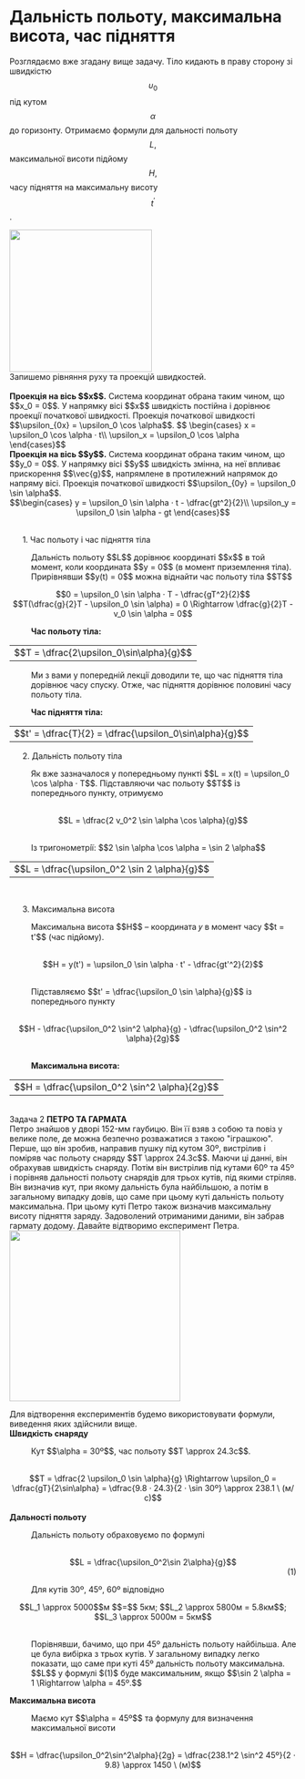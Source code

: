 # Дальнiсть польоту, максимальна висота, час пiдняття

Розглядаємо вже згадану вище задачу. Тiло кидають в праву сторону зi швидкiстю $$\upsilon_0$$ пiд кутом $$\alpha$$ до горизонту. Отримаємо формули для дальностi польоту $$L,$$ максимальної висоти пiдйому $$H,$$ часу пiдняття на максимальну висоту $$t^\prime$$.

<img class="image" width="250"  src="https://rawgit.com/chudaol/ed-era-book-physics/master/images/chapter_3/5.png" />
<br>
Запишемо рiвняння руху та проекцiй швидкостей.
<br>
<br>
<b>Проекцiя на вiсь $$x$$.</b> Система координат обрана таким чином, що $$x_0 = 0$$. У напрямку вiсi $$x$$ швидкiсть постiйна i дорiвнює проекцiї початкової швидкостi. Проекцiя
початкової швидкостi $$\upsilon_{0x} = \upsilon_0 \cos \alpha$$.
$$
\begin{cases}
x = \upsilon_0 \cos \alpha · t\\
\upsilon_x = \upsilon_0 \cos \alpha
\end{cases}$$
<br>
<b>Проекцiя на вiсь $$y$$.</b> Система координат обрана таким чином, що $$y_0 = 0$$. У напрямку вiсi $$y$$ швидкiсть змiнна, на неї впливає прискорення $$\vec{g}$$, напрямлене в протилежний напрямок до напряму вiсi. Проекцiя початкової швидкостi $$\upsilon_{0y} = \upsilon_0 \sin \alpha$$.
<br>
<div align="center">$$\begin{cases}
y = \upsilon_0 \sin \alpha · t - \dfrac{gt^2}{2}\\
\upsilon_y = \upsilon_0 \sin \alpha - gt
\end{cases}$$</div>
<br>
<p style="margin-left:0.6cm;"><span class="p1">1. Час польоту i час пiдняття тiла</span></p>
<div class="space"><p style="margin-left:1cm;">Дальнiсть польоту $$L$$ дорiвнює координатi $$x$$ в той момент, коли координата $$y = 0$$ (в момент приземлення тiла). Прирiвнявши $$y(t) = 0$$ можна вiднайти час польоту тiла $$T$$</p</div>
<div align="center">$$0 = \upsilon_0 \sin \alpha · T - \dfrac{gT^2}{2}$$</div>
<div align="center">$$T(\dfrac{g}{2}T - \upsilon_0 \sin \alpha) = 0 \Rightarrow \dfrac{g}{2}T - v_0 \sin \alpha = 0$$</div>
<p style="margin-left:1cm;"><b>Час польоту тiла:</b></p>
<div class="centered-table-wrapper">
<table class="centered-table">
<tr class="eq">
<td class="eq">
<p1>$$T = \dfrac{2\upsilon_0\sin\alpha}{g}$$</p1>
</td>
</tr>
</table></div>
<p></p>

<p style="margin-left:1cm;">Ми з вами у попереднiй лекцiї доводили те, що час пiдняття тiла дорiвнює часу
спуску. Отже, час пiдняття дорiвнює половинi часу польоту тiла.</p>
<p style="margin-left:1cm;"><b>Час пiдняття тiла:</b></p>
<div class="centered-table-wrapper">
<table class="centered-table">
<tr class="eq">
<td class="eq">
<p1>$$t' = \dfrac{T}{2} = \dfrac{\upsilon_0\sin\alpha}{g}$$</p1>
</td>
</tr>
</table></div>
<p></p>
<p style="margin-left:0.6cm;"><span class="p1">2. Дальнiсть польоту тiла</span></p>
<p style="margin-left:1cm;">Як вже зазначалося у попередньому пунктi $$L = x(t) = \upsilon_0 \cos \alpha · T$$. Пiдставляючи час польоту $$T$$ iз попереднього пункту, отримуємо</p>
<br>
<div align="center">$$L = \dfrac{2 v_0^2 \sin \alpha \cos \alpha}{g}$$</div>
<br>
<p style="margin-left:1cm;">Iз тригонометрiї: $$2 \sin \alpha \cos \alpha = \sin 2 \alpha$$</p>
<div class="centered-table-wrapper">
<table class="centered-table">
<tr class="eq">
<td class="eq">
<p1>$$L = \dfrac{\upsilon_0^2 \sin 2 \alpha}{g}$$</p1>
</td>
</tr>
</table></div>
<p></p>
<br>
<p style="margin-left:0.6cm;"><span class="p1">3. Максимальна висота</span></p>
<p style="margin-left:1cm;">Максимальна висота $$H$$ – координата 𝑦 в момент часу $$t = t'$$ (час пiдйому).</p>
<br>
<div align="center">$$H = y(t') = \upsilon_0 \sin \alpha · t' - \dfrac{gt'^2}{2}$$</div>
<br>
<p style="margin-left:1cm;">Пiдставляємо $$t' = \dfrac{\upsilon_0 \sin \alpha}{g}$$ iз попереднього пункту</p>
<br>
<div align="center">$$H - \dfrac{\upsilon_0^2 \sin^2 \alpha}{g} - \dfrac{\upsilon_0^2 \sin^2 \alpha}{2g}$$</div>
<br>
<p style="margin-left:1cm;"><b>Максимальна висота:</b></p>
<div class="centered-table-wrapper">
<table class="centered-table">
<tr class="eq">
<td class="eq">
<p1>$$H = \dfrac{\upsilon_0^2 \sin^2 \alpha}{2g}$$</p1>
</td>
</tr>
</table></div>
<p></p>
<br>
<div class="task-wrap">
<span class="task">Задача 2</span> <b>ПЕТРО ТА ГАРМАТА</b>
<div class="task-text">
Петро знайшов у дворi 152-мм гаубицю. Вiн її взяв з собою та повiз у велике поле, де можна безпечно розважатися з такою "iграшкою". Перше, що вiн зробив, направив пушку пiд кутом 30º, вистрiлив i помiряв час польоту снаряду $$T \approx 24.3c$$. Маючи цi даннi, вiн обрахував швидкiсть снаряду. Потiм вiн вистрiлив пiд кутами 60º та 45º i порiвняв дальностi польоту снарядiв для трьох кутiв, пiд якими стрiляв. Вiн визначив кут, при якому дальнiсть була найбiльшою, а потiм в загальному випадку довiв, що саме при цьому кутi дальнiсть польоту максимальна.
При цьому кутi Петро також визначив максимальну висоту пiдняття заряду. Задоволений отриманими даними, вiн забрав гармату додому. Давайте вiдтворимо експеримент Петра.

<img class="image" width="300"  src="https://rawgit.com/chudaol/ed-era-book-physics/master/images/chapter_3/6.png" />

Для вiдтворення експериментiв будемо використовувати формули, виведення яких здiйснили вище.
<br>
<b>Швидкiсть снаряду</b>
<br>
<p style="margin-left:1cm;">Кут $$\alpha = 30º$$, час польоту $$T \approx 24.3c$$.</p>
<br>
<div align="center">$$T = \dfrac{2 \upsilon_0 \sin \alpha}{g} \Rightarrow \upsilon_0 = \dfrac{gT}{2\sin\alpha} = \dfrac{9.8 · 24.3}{2 · \sin 30º} \approx 238.1 \ (м/с)$$</div>
<br>
<b>Дальностi польоту</b>
<br>
<p style="margin-left:1cm;">Дальнiсть польоту обраховуємо по формулi</p>
<br>
<div align="center">$$L = \dfrac{\upsilon_0^2\sin 2\alpha}{g}$$</div><div align="right">(1)</div>
<p style="margin-left:1cm;">Для кутiв 30º, 45º, 60º вiдповiдно</p>
<div align="center">$$L_1 \approx 5000$$м $$=$$ 5км; $$L_2 \approx 5800м = 5.8км$$; $$L_3 \approx 5000м = 5км$$</div>
<br>
<p style="margin-left:1cm;">Порiвнявши, бачимо, що при 45º дальнiсть польоту найбiльша. Але це була вибiрка з трьох кутiв. У загальному випадку легко показати, що саме при кутi 45º дальнiсть польоту максимальна. $$L$$ у формулi $(1)$ буде максимальним, якщо $$\sin 2 \alpha = 1 \Rightarrow \alpha = 45º.$$</p>
<b>Максимальна висота</b>
<br>
<p style="margin-left:1cm;">Маємо кут $$\alpha = 45º$$ та формулу для визначення максимальної висоти</p>
<br>
<div align="center">$$H = \dfrac{\upsilon_0^2\sin^2\alpha}{2g} = \dfrac{238.1^2 \sin^2 45º}{2 · 9.8} \approx 1450 \ (м)$$</div>
</div>
</div>